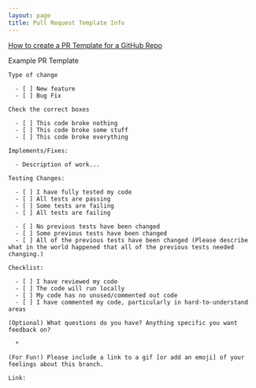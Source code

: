 ```yaml
---
layout: page
title: Pull Request Template Info
---
```


[How to create a PR Template for a GitHub Repo](https://docs.github.com/en/free-pro-team@latest/github/building-a-strong-community/creating-a-pull-request-template-for-your-repository)

Example PR Template

```plaintext
Type of change

  - [ ] New feature
  - [ ] Bug Fix

Check the correct boxes

  - [ ] This code broke nothing
  - [ ] This code broke some stuff
  - [ ] This code broke everything

Implements/Fixes:

  - Description of work...

Testing Changes:

  - [ ] I have fully tested my code 
  - [ ] All tests are passing
  - [ ] Some tests are failing
  - [ ] All tests are failing

  - [ ] No previous tests have been changed
  - [ ] Some previous tests have been changed
  - [ ] All of the previous tests have been changed (Please describe what in the world happened that all of the previous tests needed changing.)

Checklist:

  - [ ] I have reviewed my code
  - [ ] The code will run locally
  - [ ] My code has no unused/commented out code
  - [ ] I have commented my code, particularly in hard-to-understand areas

(Optional) What questions do you have? Anything specific you want feedback on?

  * 

(For Fun!) Please include a link to a gif [or add an emoji] of your feelings about this branch.

Link:

```
